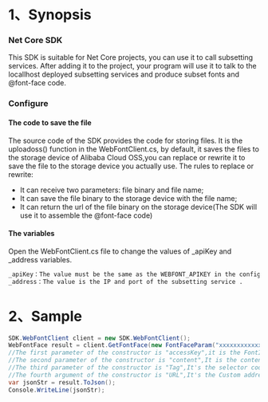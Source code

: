 # 1、Synopsis

### Net Core SDK
This SDK is suitable for Net Core projects, you can use it to call subsetting services. After adding it to the project, your program will use it to talk to the locallhost deployed subsetting services and produce subset fonts and @font-face code.

### Configure
#### The code to save the file
The source code of the SDK provides the code for storing files. It is the uploadoss() function in the WebFontClient.cs, by default, it saves the files to the storage device of Alibaba Cloud OSS,you can replace or rewrite it to save the file to the storage device you actually use.
The rules to replace or rewrite:
 - It can receive two parameters: file binary and file name;
 - It can save the file binary to the storage device with the file name;
 - It can return the url of the file binary on the storage device(The SDK will use it to assemble the @font-face code)

#### The variables

Open the WebFontClient.cs file to change the values of _apiKey and _address variables.
``` sh
_apiKey：The value must be the same as the WEBFONT_APIKEY in the config file(docker-compose.yml or config.yml).
_address：The value is the IP and port of the subsetting service .
```

 


# 2、Sample

``` C#
SDK.WebFontClient client = new SDK.WebFontClient();           
WebFontFace result = client.GetFontFace(new FontFaceParam("xxxxxxxxxxxxxxxxxxxxxxxxxxxxx", "中文test(.net core is best)", "#id1", ""));
//The first parameter of the constructor is "accessKey",it is the FontID,required;
//The second parameter of the constructor is "content",It is the content text,required;
//The third parameter of the constructor is "Tag",It's the selector code,Optional;
//The fourth argument of the constructor is "URL",It's the Custom address,Optional.
var jsonStr = result.ToJson();
Console.WriteLine(jsonStr);
```
